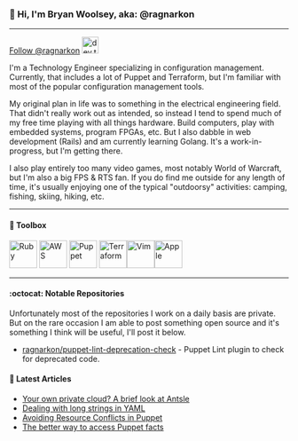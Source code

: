 ### 👋 Hi, I'm Bryan Woolsey, aka: @ragnarkon

---

<a href="https://twitter.com/ragnarkon?ref_src=twsrc%5Etfw" class="twitter-follow-button" data-show-count="false">Follow @ragnarkon</a><script async src="https://platform.twitter.com/widgets.js" charset="utf-8"></script> <a href="https://dev.to/ragnarkon"><img src="https://d2fltix0v2e0sb.cloudfront.net/dev-badge.svg" alt="dev.to" height=30/></a>

I'm a Technology Engineer specializing in configuration management. Currently, that includes a lot of Puppet and Terraform, but I'm familiar with most of the popular
configuration management tools.

My original plan in life was to something in the electrical engineering field. That didn't really work out as intended, so instead I tend to spend much of my free time
playing with all things hardware. Build computers, play with embedded systems, program FPGAs, etc. But I also dabble in web development (Rails) and am currently learning
Golang. It's a work-in-progress, but I'm getting there.

I also play entirely too many video games, most notably World of Warcraft, but I'm also a big FPS & RTS fan. If you do find me outside for any length of time, it's
usually enjoying one of the typical "outdoorsy" activities: camping, fishing, skiing, hiking, etc.

---

#### :toolbox: Toolbox

<img src="https://cdn.worldvectorlogo.com/logos/ruby.svg" alt="Ruby" height="50"/> <img src="https://cdn.worldvectorlogo.com/logos/aws-2.svg" alt="AWS" height="50"/> <img src="https://cdn.worldvectorlogo.com/logos/puppet-1.svg" alt="Puppet" height="50"/> <img src="https://cdn.worldvectorlogo.com/logos/terraform-enterprise.svg" alt="Terraform" height="50"/><img src="https://cdn.worldvectorlogo.com/logos/vim.svg" alt="Vim" height="50"/><img src="https://cdn.worldvectorlogo.com/logos/apple.svg" alt="Apple" height="50"/>

---

#### :octocat: Notable Repositories

Unfortunately most of the repositories I work on a daily basis are private. But on the rare occasion I am able to post something open source and it's something I think
will be useful, I'll post it below.

- [ragnarkon/puppet-lint-deprecation-check](https://github.com/ragnarkon/puppet-lint-deprecation-check) - Puppet Lint plugin to check for deprecated code.

#### :closed_book: Latest Articles

<!-- ARTICLES-POST-LIST:START -->
- [Your own private cloud? A brief look at Antsle](https://dev.to/ragnarkon/your-own-private-cloud-a-brief-look-at-antsle-122k)
- [Dealing with long strings in YAML](https://dev.to/ragnarkon/dealing-with-long-strings-in-yaml-kpc)
- [Avoiding Resource Conflicts in Puppet](https://dev.to/ragnarkon/avoiding-resource-conflicts-2lik)
- [The better way to access Puppet facts](https://dev.to/ragnarkon/the-better-way-to-access-puppet-facts-391n)
<!-- ARTICLES-POST-LIST:END -->

<!---
- 👀 I’m interested in ...
- 🌱 I’m currently learning ...
- 💞️ I’m looking to collaborate on ...
- 📫 How to reach me ...

ragnarkon/ragnarkon is a ✨ special ✨ repository because its `README.md` (this file) appears on your GitHub profile.
You can click the Preview link to take a look at your changes.
--->
